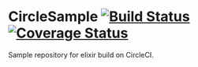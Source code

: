 CircleSample [![Build Status](https://circleci.com/gh/parroty/circle_sample.svg?&style=shield&circle-token=273a21732238ab82529ce77ac5822593bd00853d)](#) [![Coverage Status](https://coveralls.io/repos/parroty/circle_sample/badge.svg?branch=master)](https://coveralls.io/r/parroty/circle_sample?branch=master)
============

Sample repository for elixir build on CircleCI.

